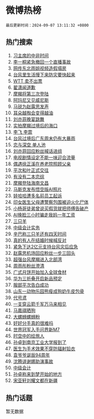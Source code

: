 # 微博热榜

`最后更新时间：2024-09-07 13:11:32 +0800`

## 热门搜索

1. [习主席的中非时间](https://m.weibo.cn/search?containerid=100103type%3D1%26t%3D10%26q%3D%23%E4%B9%A0%E4%B8%BB%E5%B8%AD%E7%9A%84%E4%B8%AD%E9%9D%9E%E6%97%B6%E9%97%B4%23&stream_entry_id=51&isnewpage=1&extparam=seat%3D1%26cate%3D10103%26pos%3D0%26filter_type%3Drealtimehot%26stream_entry_id%3D51%26c_type%3D51%26q%3D%2523%25E4%25B9%25A0%25E4%25B8%25BB%25E5%25B8%25AD%25E7%259A%2584%25E4%25B8%25AD%25E9%259D%259E%25E6%2597%25B6%25E9%2597%25B4%2523%26dgr%3D0%26display_time%3D1725685891%26pre_seqid%3D1725685891599023196226)
1. [李一桐紧急撤回一个直播事故](https://m.weibo.cn/search?containerid=100103type%3D1%26t%3D10%26q%3D%E6%9D%8E%E4%B8%80%E6%A1%90%E7%B4%A7%E6%80%A5%E6%92%A4%E5%9B%9E%E4%B8%80%E4%B8%AA%E7%9B%B4%E6%92%AD%E4%BA%8B%E6%95%85&stream_entry_id=31&isnewpage=1&extparam=seat%3D1%26cate%3D5001%26band_rank%3D1%26flag%3D1%26stream_entry_id%3D31%26pos%3D0%26lcate%3D5001%26filter_type%3Drealtimehot%26realpos%3D1%26c_type%3D31%26q%3D%25E6%259D%258E%25E4%25B8%2580%25E6%25A1%2590%25E7%25B4%25A7%25E6%2580%25A5%25E6%2592%25A4%25E5%259B%259E%25E4%25B8%2580%25E4%25B8%25AA%25E7%259B%25B4%25E6%2592%25AD%25E4%25BA%258B%25E6%2595%2585%26dgr%3D0%26display_time%3D1725685891%26pre_seqid%3D1725685891599023196226)
1. [网传东北雨姐视频造假塌房](https://m.weibo.cn/search?containerid=100103type%3D1%26t%3D10%26q%3D%23%E7%BD%91%E4%BC%A0%E4%B8%9C%E5%8C%97%E9%9B%A8%E5%A7%90%E8%A7%86%E9%A2%91%E9%80%A0%E5%81%87%E5%A1%8C%E6%88%BF%23&stream_entry_id=31&isnewpage=1&extparam=seat%3D1%26cate%3D5001%26band_rank%3D2%26flag%3D2%26stream_entry_id%3D31%26pos%3D1%26lcate%3D5001%26filter_type%3Drealtimehot%26realpos%3D2%26c_type%3D31%26q%3D%2523%25E7%25BD%2591%25E4%25BC%25A0%25E4%25B8%259C%25E5%258C%2597%25E9%259B%25A8%25E5%25A7%2590%25E8%25A7%2586%25E9%25A2%2591%25E9%2580%25A0%25E5%2581%2587%25E5%25A1%258C%25E6%2588%25BF%2523%26dgr%3D0%26display_time%3D1725685891%26pre_seqid%3D1725685891599023196226)
1. [台风里生活慢下来防灾要快起来](https://m.weibo.cn/search?containerid=100103type%3D1%26t%3D10%26q%3D%23%E5%8F%B0%E9%A3%8E%E9%87%8C%E7%94%9F%E6%B4%BB%E6%85%A2%E4%B8%8B%E6%9D%A5%E9%98%B2%E7%81%BE%E8%A6%81%E5%BF%AB%E8%B5%B7%E6%9D%A5%23&stream_entry_id=31&isnewpage=1&extparam=seat%3D1%26cate%3D5001%26band_rank%3D3%26flag%3D1%26stream_entry_id%3D31%26pos%3D2%26lcate%3D5001%26filter_type%3Drealtimehot%26realpos%3D3%26c_type%3D31%26q%3D%2523%25E5%258F%25B0%25E9%25A3%258E%25E9%2587%258C%25E7%2594%259F%25E6%25B4%25BB%25E6%2585%25A2%25E4%25B8%258B%25E6%259D%25A5%25E9%2598%25B2%25E7%2581%25BE%25E8%25A6%2581%25E5%25BF%25AB%25E8%25B5%25B7%25E6%259D%25A5%2523%26dgr%3D0%26display_time%3D1725685891%26pre_seqid%3D1725685891599023196226)
1. [WTT 卖不出票](https://m.weibo.cn/search?containerid=100103type%3D1%26t%3D10%26q%3DWTT+%E5%8D%96%E4%B8%8D%E5%87%BA%E7%A5%A8&stream_entry_id=31&isnewpage=1&extparam=seat%3D1%26cate%3D5001%26band_rank%3D4%26flag%3D2%26stream_entry_id%3D31%26pos%3D3%26lcate%3D5001%26filter_type%3Drealtimehot%26realpos%3D4%26c_type%3D31%26q%3DWTT%2520%25E5%258D%2596%25E4%25B8%258D%25E5%2587%25BA%25E7%25A5%25A8%26dgr%3D0%26display_time%3D1725685891%26pre_seqid%3D1725685891599023196226)
1. [翟潇闻道歉](https://m.weibo.cn/search?containerid=100103type%3D1%26t%3D10%26q%3D%E7%BF%9F%E6%BD%87%E9%97%BB%E9%81%93%E6%AD%89&stream_entry_id=31&isnewpage=1&extparam=seat%3D1%26cate%3D5001%26band_rank%3D5%26flag%3D2%26stream_entry_id%3D31%26pos%3D4%26lcate%3D5001%26filter_type%3Drealtimehot%26realpos%3D5%26c_type%3D31%26q%3D%25E7%25BF%259F%25E6%25BD%2587%25E9%2597%25BB%25E9%2581%2593%25E6%25AD%2589%26dgr%3D0%26display_time%3D1725685891%26pre_seqid%3D1725685891599023196226)
1. [摩羯将第三次登陆](https://m.weibo.cn/search?containerid=100103type%3D1%26t%3D10%26q%3D%23%E6%91%A9%E7%BE%AF%E5%B0%86%E7%AC%AC%E4%B8%89%E6%AC%A1%E7%99%BB%E9%99%86%23&stream_entry_id=31&isnewpage=1&extparam=seat%3D1%26cate%3D5001%26band_rank%3D6%26flag%3D0%26stream_entry_id%3D31%26pos%3D5%26lcate%3D5001%26filter_type%3Drealtimehot%26realpos%3D6%26c_type%3D31%26q%3D%2523%25E6%2591%25A9%25E7%25BE%25AF%25E5%25B0%2586%25E7%25AC%25AC%25E4%25B8%2589%25E6%25AC%25A1%25E7%2599%25BB%25E9%2599%2586%2523%26dgr%3D0%26display_time%3D1725685891%26pre_seqid%3D1725685891599023196226)
1. [阿玛尼又见威尼斯](https://m.weibo.cn/search?containerid=100103type%3D1%26t%3D10%26q%3D%23%E9%98%BF%E7%8E%9B%E5%B0%BC%E5%8F%88%E8%A7%81%E5%A8%81%E5%B0%BC%E6%96%AF%23&stream_entry_id=31&isnewpage=1&extparam=seat%3D1%26cate%3D5001%26adid%3D253537%26topic_ad%3D1%26is_ad_pos%3D1%26pos%3D6%26lcate%3D5001%26stream_entry_id%3D31%26filter_type%3Drealtimehot%26band_rank%3D7%26c_type%3D31%26q%3D%2523%25E9%2598%25BF%25E7%258E%259B%25E5%25B0%25BC%25E5%258F%2588%25E8%25A7%2581%25E5%25A8%2581%25E5%25B0%25BC%25E6%2596%25AF%2523%26dgr%3D0%26display_time%3D1725685891%26pre_seqid%3D1725685891599023196226)
1. [马锐为赵露思发声](https://m.weibo.cn/search?containerid=100103type%3D1%26t%3D10%26q%3D%23%E9%A9%AC%E9%94%90%E4%B8%BA%E8%B5%B5%E9%9C%B2%E6%80%9D%E5%8F%91%E5%A3%B0%23&stream_entry_id=31&isnewpage=1&extparam=seat%3D1%26cate%3D5001%26band_rank%3D7%26flag%3D0%26stream_entry_id%3D31%26pos%3D7%26lcate%3D5001%26filter_type%3Drealtimehot%26realpos%3D7%26c_type%3D31%26q%3D%2523%25E9%25A9%25AC%25E9%2594%2590%25E4%25B8%25BA%25E8%25B5%25B5%25E9%259C%25B2%25E6%2580%259D%25E5%258F%2591%25E5%25A3%25B0%2523%26dgr%3D0%26display_time%3D1725685891%26pre_seqid%3D1725685891599023196226)
1. [耳朵越掏会变得越油](https://m.weibo.cn/search?containerid=100103type%3D1%26t%3D10%26q%3D%23%E8%80%B3%E6%9C%B5%E8%B6%8A%E6%8E%8F%E4%BC%9A%E5%8F%98%E5%BE%97%E8%B6%8A%E6%B2%B9%23&stream_entry_id=31&isnewpage=1&extparam=seat%3D1%26cate%3D5001%26band_rank%3D8%26flag%3D0%26stream_entry_id%3D31%26pos%3D8%26lcate%3D5001%26filter_type%3Drealtimehot%26realpos%3D8%26c_type%3D31%26q%3D%2523%25E8%2580%25B3%25E6%259C%25B5%25E8%25B6%258A%25E6%258E%258F%25E4%25BC%259A%25E5%258F%2598%25E5%25BE%2597%25E8%25B6%258A%25E6%25B2%25B9%2523%26dgr%3D0%26display_time%3D1725685891%26pre_seqid%3D1725685891599023196226)
1. [刘亦菲晚宴跳舞](https://m.weibo.cn/search?containerid=100103type%3D1%26t%3D10%26q%3D%23%E5%88%98%E4%BA%A6%E8%8F%B2%E6%99%9A%E5%AE%B4%E8%B7%B3%E8%88%9E%23&stream_entry_id=31&isnewpage=1&extparam=seat%3D1%26cate%3D5001%26band_rank%3D9%26flag%3D0%26stream_entry_id%3D31%26pos%3D9%26lcate%3D5001%26filter_type%3Drealtimehot%26realpos%3D9%26c_type%3D31%26q%3D%2523%25E5%2588%2598%25E4%25BA%25A6%25E8%258F%25B2%25E6%2599%259A%25E5%25AE%25B4%25E8%25B7%25B3%25E8%2588%259E%2523%26dgr%3D0%26display_time%3D1725685891%26pre_seqid%3D1725685891599023196226)
1. [实拍摩羯过境后的海口](https://m.weibo.cn/search?containerid=100103type%3D1%26t%3D10%26q%3D%23%E5%AE%9E%E6%8B%8D%E6%91%A9%E7%BE%AF%E8%BF%87%E5%A2%83%E5%90%8E%E7%9A%84%E6%B5%B7%E5%8F%A3%23&stream_entry_id=31&isnewpage=1&extparam=seat%3D1%26cate%3D5001%26band_rank%3D10%26flag%3D1%26stream_entry_id%3D31%26pos%3D10%26lcate%3D5001%26filter_type%3Drealtimehot%26realpos%3D10%26c_type%3D31%26q%3D%2523%25E5%25AE%259E%25E6%258B%258D%25E6%2591%25A9%25E7%25BE%25AF%25E8%25BF%2587%25E5%25A2%2583%25E5%2590%258E%25E7%259A%2584%25E6%25B5%25B7%25E5%258F%25A3%2523%26dgr%3D0%26display_time%3D1725685891%26pre_seqid%3D1725685891599023196226)
1. [李飞 李霏](https://m.weibo.cn/search?containerid=100103type%3D1%26t%3D10%26q%3D%E6%9D%8E%E9%A3%9E+%E6%9D%8E%E9%9C%8F&stream_entry_id=31&isnewpage=1&extparam=seat%3D1%26cate%3D5001%26band_rank%3D11%26flag%3D1%26stream_entry_id%3D31%26pos%3D11%26lcate%3D5001%26filter_type%3Drealtimehot%26realpos%3D11%26c_type%3D31%26q%3D%25E6%259D%258E%25E9%25A3%259E%2520%25E6%259D%258E%25E9%259C%258F%26dgr%3D0%26display_time%3D1725685891%26pre_seqid%3D1725685891599023196226)
1. [台风过境后广东周末仍有大暴雨](https://m.weibo.cn/search?containerid=100103type%3D1%26t%3D10%26q%3D%23%E5%8F%B0%E9%A3%8E%E8%BF%87%E5%A2%83%E5%90%8E%E5%B9%BF%E4%B8%9C%E5%91%A8%E6%9C%AB%E4%BB%8D%E6%9C%89%E5%A4%A7%E6%9A%B4%E9%9B%A8%23&stream_entry_id=31&isnewpage=1&extparam=seat%3D1%26cate%3D5001%26band_rank%3D12%26flag%3D1%26stream_entry_id%3D31%26pos%3D12%26lcate%3D5001%26filter_type%3Drealtimehot%26realpos%3D12%26c_type%3D31%26q%3D%2523%25E5%258F%25B0%25E9%25A3%258E%25E8%25BF%2587%25E5%25A2%2583%25E5%2590%258E%25E5%25B9%25BF%25E4%25B8%259C%25E5%2591%25A8%25E6%259C%25AB%25E4%25BB%258D%25E6%259C%2589%25E5%25A4%25A7%25E6%259A%25B4%25E9%259B%25A8%2523%26dgr%3D0%26display_time%3D1725685891%26pre_seqid%3D1725685891599023196226)
1. [恋与深空 单人池](https://m.weibo.cn/search?containerid=100103type%3D1%26t%3D10%26q%3D%E6%81%8B%E4%B8%8E%E6%B7%B1%E7%A9%BA+%E5%8D%95%E4%BA%BA%E6%B1%A0&stream_entry_id=31&isnewpage=1&extparam=seat%3D1%26cate%3D5001%26band_rank%3D13%26flag%3D0%26stream_entry_id%3D31%26pos%3D13%26lcate%3D5001%26filter_type%3Drealtimehot%26realpos%3D13%26c_type%3D31%26q%3D%25E6%2581%258B%25E4%25B8%258E%25E6%25B7%25B1%25E7%25A9%25BA%2520%25E5%258D%2595%25E4%25BA%25BA%25E6%25B1%25A0%26dgr%3D0%26display_time%3D1725685891%26pre_seqid%3D1725685891599023196226)
1. [刘亦菲回应粉丝喊话进组](https://m.weibo.cn/search?containerid=100103type%3D1%26t%3D10%26q%3D%E5%88%98%E4%BA%A6%E8%8F%B2%E5%9B%9E%E5%BA%94%E7%B2%89%E4%B8%9D%E5%96%8A%E8%AF%9D%E8%BF%9B%E7%BB%84&stream_entry_id=31&isnewpage=1&extparam=seat%3D1%26cate%3D5001%26band_rank%3D14%26flag%3D0%26stream_entry_id%3D31%26pos%3D14%26lcate%3D5001%26filter_type%3Drealtimehot%26realpos%3D14%26c_type%3D31%26q%3D%25E5%2588%2598%25E4%25BA%25A6%25E8%258F%25B2%25E5%259B%259E%25E5%25BA%2594%25E7%25B2%2589%25E4%25B8%259D%25E5%2596%258A%25E8%25AF%259D%25E8%25BF%259B%25E7%25BB%2584%26dgr%3D0%26display_time%3D1725685891%26pre_seqid%3D1725685891599023196226)
1. [电视剧情设定不能一味迎合流量](https://m.weibo.cn/search?containerid=100103type%3D1%26t%3D10%26q%3D%23%E7%94%B5%E8%A7%86%E5%89%A7%E6%83%85%E8%AE%BE%E5%AE%9A%E4%B8%8D%E8%83%BD%E4%B8%80%E5%91%B3%E8%BF%8E%E5%90%88%E6%B5%81%E9%87%8F%23&stream_entry_id=31&isnewpage=1&extparam=seat%3D1%26cate%3D5001%26band_rank%3D15%26flag%3D1%26stream_entry_id%3D31%26pos%3D15%26lcate%3D5001%26filter_type%3Drealtimehot%26realpos%3D15%26c_type%3D31%26q%3D%2523%25E7%2594%25B5%25E8%25A7%2586%25E5%2589%25A7%25E6%2583%2585%25E8%25AE%25BE%25E5%25AE%259A%25E4%25B8%258D%25E8%2583%25BD%25E4%25B8%2580%25E5%2591%25B3%25E8%25BF%258E%25E5%2590%2588%25E6%25B5%2581%25E9%2587%258F%2523%26dgr%3D0%26display_time%3D1725685891%26pre_seqid%3D1725685891599023196226)
1. [偶遇徐正溪在养老院照顾父亲](https://m.weibo.cn/search?containerid=100103type%3D1%26t%3D10%26q%3D%23%E5%81%B6%E9%81%87%E5%BE%90%E6%AD%A3%E6%BA%AA%E5%9C%A8%E5%85%BB%E8%80%81%E9%99%A2%E7%85%A7%E9%A1%BE%E7%88%B6%E4%BA%B2%23&stream_entry_id=31&isnewpage=1&extparam=seat%3D1%26cate%3D5001%26band_rank%3D16%26flag%3D0%26stream_entry_id%3D31%26pos%3D16%26lcate%3D5001%26filter_type%3Drealtimehot%26realpos%3D16%26c_type%3D31%26q%3D%2523%25E5%2581%25B6%25E9%2581%2587%25E5%25BE%2590%25E6%25AD%25A3%25E6%25BA%25AA%25E5%259C%25A8%25E5%2585%25BB%25E8%2580%2581%25E9%2599%25A2%25E7%2585%25A7%25E9%25A1%25BE%25E7%2588%25B6%25E4%25BA%25B2%2523%26dgr%3D0%26display_time%3D1725685891%26pre_seqid%3D1725685891599023196226)
1. [平次和叶正式交往](https://m.weibo.cn/search?containerid=100103type%3D1%26t%3D10%26q%3D%E5%B9%B3%E6%AC%A1%E5%92%8C%E5%8F%B6%E6%AD%A3%E5%BC%8F%E4%BA%A4%E5%BE%80&stream_entry_id=31&isnewpage=1&extparam=seat%3D1%26cate%3D5001%26band_rank%3D17%26flag%3D1%26stream_entry_id%3D31%26pos%3D17%26lcate%3D5001%26filter_type%3Drealtimehot%26realpos%3D17%26c_type%3D31%26q%3D%25E5%25B9%25B3%25E6%25AC%25A1%25E5%2592%258C%25E5%258F%25B6%25E6%25AD%25A3%25E5%25BC%258F%25E4%25BA%25A4%25E5%25BE%2580%26dgr%3D0%26display_time%3D1725685891%26pre_seqid%3D1725685891599023196226)
1. [有没有二本恋综](https://m.weibo.cn/search?containerid=100103type%3D1%26t%3D10%26q%3D%E6%9C%89%E6%B2%A1%E6%9C%89%E4%BA%8C%E6%9C%AC%E6%81%8B%E7%BB%BC&stream_entry_id=31&isnewpage=1&extparam=seat%3D1%26cate%3D5001%26band_rank%3D18%26flag%3D1%26stream_entry_id%3D31%26pos%3D18%26lcate%3D5001%26filter_type%3Drealtimehot%26realpos%3D18%26c_type%3D31%26q%3D%25E6%259C%2589%25E6%25B2%25A1%25E6%259C%2589%25E4%25BA%258C%25E6%259C%25AC%25E6%2581%258B%25E7%25BB%25BC%26dgr%3D0%26display_time%3D1725685891%26pre_seqid%3D1725685891599023196226)
1. [摩羯登陆海南文昌](https://m.weibo.cn/search?containerid=100103type%3D1%26t%3D10%26q%3D%23%E6%91%A9%E7%BE%AF%E7%99%BB%E9%99%86%E6%B5%B7%E5%8D%97%E6%96%87%E6%98%8C%23&stream_entry_id=31&isnewpage=1&extparam=seat%3D1%26cate%3D5001%26band_rank%3D19%26flag%3D0%26stream_entry_id%3D31%26pos%3D19%26lcate%3D5001%26filter_type%3Drealtimehot%26realpos%3D19%26c_type%3D31%26q%3D%2523%25E6%2591%25A9%25E7%25BE%25AF%25E7%2599%25BB%25E9%2599%2586%25E6%25B5%25B7%25E5%258D%2597%25E6%2596%2587%25E6%2598%258C%2523%26dgr%3D0%26display_time%3D1725685891%26pre_seqid%3D1725685891599023196226)
1. [马斯克发布悟空版AI照片](https://m.weibo.cn/search?containerid=100103type%3D1%26t%3D10%26q%3D%23%E9%A9%AC%E6%96%AF%E5%85%8B%E5%8F%91%E5%B8%83%E6%82%9F%E7%A9%BA%E7%89%88AI%E7%85%A7%E7%89%87%23&stream_entry_id=31&isnewpage=1&extparam=seat%3D1%26cate%3D5001%26band_rank%3D20%26flag%3D0%26stream_entry_id%3D31%26pos%3D20%26lcate%3D5001%26filter_type%3Drealtimehot%26realpos%3D20%26c_type%3D31%26q%3D%2523%25E9%25A9%25AC%25E6%2596%25AF%25E5%2585%258B%25E5%258F%2591%25E5%25B8%2583%25E6%2582%259F%25E7%25A9%25BA%25E7%2589%2588AI%25E7%2585%25A7%25E7%2589%2587%2523%26dgr%3D0%26display_time%3D1725685891%26pre_seqid%3D1725685891599023196226)
1. [娃哈哈遭多名前员工起诉](https://m.weibo.cn/search?containerid=100103type%3D1%26t%3D10%26q%3D%23%E5%A8%83%E5%93%88%E5%93%88%E9%81%AD%E5%A4%9A%E5%90%8D%E5%89%8D%E5%91%98%E5%B7%A5%E8%B5%B7%E8%AF%89%23&stream_entry_id=31&isnewpage=1&extparam=seat%3D1%26cate%3D5001%26band_rank%3D21%26flag%3D2%26stream_entry_id%3D31%26pos%3D21%26lcate%3D5001%26filter_type%3Drealtimehot%26realpos%3D21%26c_type%3D31%26q%3D%2523%25E5%25A8%2583%25E5%2593%2588%25E5%2593%2588%25E9%2581%25AD%25E5%25A4%259A%25E5%2590%258D%25E5%2589%258D%25E5%2591%2598%25E5%25B7%25A5%25E8%25B5%25B7%25E8%25AF%2589%2523%26dgr%3D0%26display_time%3D1725685891%26pre_seqid%3D1725685891599023196226)
1. [印女医生父母遭警察包围被迫火化尸体](https://m.weibo.cn/search?containerid=100103type%3D1%26t%3D10%26q%3D%23%E5%8D%B0%E5%A5%B3%E5%8C%BB%E7%94%9F%E7%88%B6%E6%AF%8D%E9%81%AD%E8%AD%A6%E5%AF%9F%E5%8C%85%E5%9B%B4%E8%A2%AB%E8%BF%AB%E7%81%AB%E5%8C%96%E5%B0%B8%E4%BD%93%23&stream_entry_id=31&isnewpage=1&extparam=seat%3D1%26cate%3D5001%26band_rank%3D22%26flag%3D0%26stream_entry_id%3D31%26pos%3D22%26lcate%3D5001%26filter_type%3Drealtimehot%26realpos%3D22%26c_type%3D31%26q%3D%2523%25E5%258D%25B0%25E5%25A5%25B3%25E5%258C%25BB%25E7%2594%259F%25E7%2588%25B6%25E6%25AF%258D%25E9%2581%25AD%25E8%25AD%25A6%25E5%25AF%259F%25E5%258C%2585%25E5%259B%25B4%25E8%25A2%25AB%25E8%25BF%25AB%25E7%2581%25AB%25E5%258C%2596%25E5%25B0%25B8%25E4%25BD%2593%2523%26dgr%3D0%26display_time%3D1725685891%26pre_seqid%3D1725685891599023196226)
1. [小杨哥徒弟曾说买假货就把师傅告破产](https://m.weibo.cn/search?containerid=100103type%3D1%26t%3D10%26q%3D%23%E5%B0%8F%E6%9D%A8%E5%93%A5%E5%BE%92%E5%BC%9F%E6%9B%BE%E8%AF%B4%E4%B9%B0%E5%81%87%E8%B4%A7%E5%B0%B1%E6%8A%8A%E5%B8%88%E5%82%85%E5%91%8A%E7%A0%B4%E4%BA%A7%23&stream_entry_id=31&isnewpage=1&extparam=seat%3D1%26cate%3D5001%26band_rank%3D23%26flag%3D1%26stream_entry_id%3D31%26pos%3D23%26lcate%3D5001%26filter_type%3Drealtimehot%26realpos%3D23%26c_type%3D31%26q%3D%2523%25E5%25B0%258F%25E6%259D%25A8%25E5%2593%25A5%25E5%25BE%2592%25E5%25BC%259F%25E6%259B%25BE%25E8%25AF%25B4%25E4%25B9%25B0%25E5%2581%2587%25E8%25B4%25A7%25E5%25B0%25B1%25E6%258A%258A%25E5%25B8%2588%25E5%2582%2585%25E5%2591%258A%25E7%25A0%25B4%25E4%25BA%25A7%2523%26dgr%3D0%26display_time%3D1725685891%26pre_seqid%3D1725685891599023196226)
1. [AI换脸三小时骗走我妈一年工资](https://m.weibo.cn/search?containerid=100103type%3D1%26t%3D10%26q%3D%23AI%E6%8D%A2%E8%84%B8%E4%B8%89%E5%B0%8F%E6%97%B6%E9%AA%97%E8%B5%B0%E6%88%91%E5%A6%88%E4%B8%80%E5%B9%B4%E5%B7%A5%E8%B5%84%23&stream_entry_id=31&isnewpage=1&extparam=seat%3D1%26cate%3D5001%26band_rank%3D24%26flag%3D0%26stream_entry_id%3D31%26pos%3D24%26lcate%3D5001%26filter_type%3Drealtimehot%26realpos%3D24%26c_type%3D31%26q%3D%2523AI%25E6%258D%25A2%25E8%2584%25B8%25E4%25B8%2589%25E5%25B0%258F%25E6%2597%25B6%25E9%25AA%2597%25E8%25B5%25B0%25E6%2588%2591%25E5%25A6%2588%25E4%25B8%2580%25E5%25B9%25B4%25E5%25B7%25A5%25E8%25B5%2584%2523%26dgr%3D0%26display_time%3D1725685891%26pre_seqid%3D1725685891599023196226)
1. [三只羊](https://m.weibo.cn/search?containerid=100103type%3D1%26t%3D10%26q%3D%E4%B8%89%E5%8F%AA%E7%BE%8A&stream_entry_id=31&isnewpage=1&extparam=seat%3D1%26cate%3D5001%26band_rank%3D25%26flag%3D0%26stream_entry_id%3D31%26pos%3D25%26lcate%3D5001%26filter_type%3Drealtimehot%26realpos%3D25%26c_type%3D31%26q%3D%25E4%25B8%2589%25E5%258F%25AA%25E7%25BE%258A%26dgr%3D0%26display_time%3D1725685891%26pre_seqid%3D1725685891599023196226)
1. [中级会计实务](https://m.weibo.cn/search?containerid=100103type%3D1%26t%3D10%26q%3D%E4%B8%AD%E7%BA%A7%E4%BC%9A%E8%AE%A1%E5%AE%9E%E5%8A%A1&stream_entry_id=31&isnewpage=1&extparam=seat%3D1%26cate%3D5001%26band_rank%3D26%26flag%3D0%26stream_entry_id%3D31%26pos%3D26%26lcate%3D5001%26filter_type%3Drealtimehot%26realpos%3D26%26c_type%3D31%26q%3D%25E4%25B8%25AD%25E7%25BA%25A7%25E4%25BC%259A%25E8%25AE%25A1%25E5%25AE%259E%25E5%258A%25A1%26dgr%3D0%26display_time%3D1725685891%26pre_seqid%3D1725685891599023196226)
1. [辛巴称三只羊还有四天时间](https://m.weibo.cn/search?containerid=100103type%3D1%26t%3D10%26q%3D%23%E8%BE%9B%E5%B7%B4%E7%A7%B0%E4%B8%89%E5%8F%AA%E7%BE%8A%E8%BF%98%E6%9C%89%E5%9B%9B%E5%A4%A9%E6%97%B6%E9%97%B4%23&stream_entry_id=31&isnewpage=1&extparam=seat%3D1%26cate%3D5001%26band_rank%3D27%26flag%3D0%26stream_entry_id%3D31%26pos%3D27%26lcate%3D5001%26filter_type%3Drealtimehot%26realpos%3D27%26c_type%3D31%26q%3D%2523%25E8%25BE%259B%25E5%25B7%25B4%25E7%25A7%25B0%25E4%25B8%2589%25E5%258F%25AA%25E7%25BE%258A%25E8%25BF%2598%25E6%259C%2589%25E5%259B%259B%25E5%25A4%25A9%25E6%2597%25B6%25E9%2597%25B4%2523%26dgr%3D0%26display_time%3D1725685891%26pre_seqid%3D1725685891599023196226)
1. [真的有人在结婚时候喊反对](https://m.weibo.cn/search?containerid=100103type%3D1%26t%3D10%26q%3D%E7%9C%9F%E7%9A%84%E6%9C%89%E4%BA%BA%E5%9C%A8%E7%BB%93%E5%A9%9A%E6%97%B6%E5%80%99%E5%96%8A%E5%8F%8D%E5%AF%B9&stream_entry_id=31&isnewpage=1&extparam=seat%3D1%26cate%3D5001%26band_rank%3D28%26flag%3D0%26stream_entry_id%3D31%26pos%3D28%26lcate%3D5001%26filter_type%3Drealtimehot%26realpos%3D28%26c_type%3D31%26q%3D%25E7%259C%259F%25E7%259A%2584%25E6%259C%2589%25E4%25BA%25BA%25E5%259C%25A8%25E7%25BB%2593%25E5%25A9%259A%25E6%2597%25B6%25E5%2580%2599%25E5%2596%258A%25E5%258F%258D%25E5%25AF%25B9%26dgr%3D0%26display_time%3D1725685891%26pre_seqid%3D1725685891599023196226)
1. [紧急下达2亿元支持台风灾后应急](https://m.weibo.cn/search?containerid=100103type%3D1%26t%3D10%26q%3D%23%E7%B4%A7%E6%80%A5%E4%B8%8B%E8%BE%BE2%E4%BA%BF%E5%85%83%E6%94%AF%E6%8C%81%E5%8F%B0%E9%A3%8E%E7%81%BE%E5%90%8E%E5%BA%94%E6%80%A5%23&stream_entry_id=31&isnewpage=1&extparam=seat%3D1%26cate%3D5001%26band_rank%3D29%26flag%3D1%26stream_entry_id%3D31%26pos%3D29%26lcate%3D5001%26filter_type%3Drealtimehot%26realpos%3D29%26c_type%3D31%26q%3D%2523%25E7%25B4%25A7%25E6%2580%25A5%25E4%25B8%258B%25E8%25BE%25BE2%25E4%25BA%25BF%25E5%2585%2583%25E6%2594%25AF%25E6%258C%2581%25E5%258F%25B0%25E9%25A3%258E%25E7%2581%25BE%25E5%2590%258E%25E5%25BA%2594%25E6%2580%25A5%2523%26dgr%3D0%26display_time%3D1725685891%26pre_seqid%3D1725685891599023196226)
1. [赵露思机场回应粉丝一步三回头](https://m.weibo.cn/search?containerid=100103type%3D1%26t%3D10%26q%3D%23%E8%B5%B5%E9%9C%B2%E6%80%9D%E6%9C%BA%E5%9C%BA%E5%9B%9E%E5%BA%94%E7%B2%89%E4%B8%9D%E4%B8%80%E6%AD%A5%E4%B8%89%E5%9B%9E%E5%A4%B4%23&stream_entry_id=31&isnewpage=1&extparam=seat%3D1%26cate%3D5001%26band_rank%3D30%26flag%3D1%26stream_entry_id%3D31%26pos%3D30%26lcate%3D5001%26filter_type%3Drealtimehot%26realpos%3D30%26c_type%3D31%26q%3D%2523%25E8%25B5%25B5%25E9%259C%25B2%25E6%2580%259D%25E6%259C%25BA%25E5%259C%25BA%25E5%259B%259E%25E5%25BA%2594%25E7%25B2%2589%25E4%25B8%259D%25E4%25B8%2580%25E6%25AD%25A5%25E4%25B8%2589%25E5%259B%259E%25E5%25A4%25B4%2523%26dgr%3D0%26display_time%3D1725685891%26pre_seqid%3D1725685891599023196226)
1. [超强台风摩羯进入北部湾](https://m.weibo.cn/search?containerid=100103type%3D1%26t%3D10%26q%3D%23%E8%B6%85%E5%BC%BA%E5%8F%B0%E9%A3%8E%E6%91%A9%E7%BE%AF%E8%BF%9B%E5%85%A5%E5%8C%97%E9%83%A8%E6%B9%BE%23&stream_entry_id=31&isnewpage=1&extparam=seat%3D1%26cate%3D5001%26band_rank%3D31%26flag%3D1%26stream_entry_id%3D31%26pos%3D31%26lcate%3D5001%26filter_type%3Drealtimehot%26realpos%3D31%26c_type%3D31%26q%3D%2523%25E8%25B6%2585%25E5%25BC%25BA%25E5%258F%25B0%25E9%25A3%258E%25E6%2591%25A9%25E7%25BE%25AF%25E8%25BF%259B%25E5%2585%25A5%25E5%258C%2597%25E9%2583%25A8%25E6%25B9%25BE%2523%26dgr%3D0%26display_time%3D1725685891%26pre_seqid%3D1725685891599023196226)
1. [周雨彤粉丝澄清](https://m.weibo.cn/search?containerid=100103type%3D1%26t%3D10%26q%3D%23%E5%91%A8%E9%9B%A8%E5%BD%A4%E7%B2%89%E4%B8%9D%E6%BE%84%E6%B8%85%23&stream_entry_id=31&isnewpage=1&extparam=seat%3D1%26cate%3D5001%26band_rank%3D32%26flag%3D1%26stream_entry_id%3D31%26pos%3D32%26lcate%3D5001%26filter_type%3Drealtimehot%26realpos%3D32%26c_type%3D31%26q%3D%2523%25E5%2591%25A8%25E9%259B%25A8%25E5%25BD%25A4%25E7%25B2%2589%25E4%25B8%259D%25E6%25BE%2584%25E6%25B8%2585%2523%26dgr%3D0%26display_time%3D1725685891%26pre_seqid%3D1725685891599023196226)
1. [广式月饼开始加入全球食材](https://m.weibo.cn/search?containerid=100103type%3D1%26t%3D10%26q%3D%23%E5%B9%BF%E5%BC%8F%E6%9C%88%E9%A5%BC%E5%BC%80%E5%A7%8B%E5%8A%A0%E5%85%A5%E5%85%A8%E7%90%83%E9%A3%9F%E6%9D%90%23&stream_entry_id=31&isnewpage=1&extparam=seat%3D1%26cate%3D5001%26band_rank%3D33%26flag%3D1%26stream_entry_id%3D31%26pos%3D33%26lcate%3D5001%26filter_type%3Drealtimehot%26realpos%3D33%26c_type%3D31%26q%3D%2523%25E5%25B9%25BF%25E5%25BC%258F%25E6%259C%2588%25E9%25A5%25BC%25E5%25BC%2580%25E5%25A7%258B%25E5%258A%25A0%25E5%2585%25A5%25E5%2585%25A8%25E7%2590%2583%25E9%25A3%259F%25E6%259D%2590%2523%26dgr%3D0%26display_time%3D1725685891%26pre_seqid%3D1725685891599023196226)
1. [华为三折叠开启新品预定](https://m.weibo.cn/search?containerid=100103type%3D1%26t%3D10%26q%3D%23%E5%8D%8E%E4%B8%BA%E4%B8%89%E6%8A%98%E5%8F%A0%E5%BC%80%E5%90%AF%E6%96%B0%E5%93%81%E9%A2%84%E5%AE%9A%23&stream_entry_id=31&isnewpage=1&extparam=seat%3D1%26cate%3D5001%26band_rank%3D34%26flag%3D1%26stream_entry_id%3D31%26pos%3D34%26lcate%3D5001%26filter_type%3Drealtimehot%26realpos%3D34%26c_type%3D31%26q%3D%2523%25E5%258D%258E%25E4%25B8%25BA%25E4%25B8%2589%25E6%258A%2598%25E5%258F%25A0%25E5%25BC%2580%25E5%2590%25AF%25E6%2596%25B0%25E5%2593%2581%25E9%25A2%2584%25E5%25AE%259A%2523%26dgr%3D0%26display_time%3D1725685891%26pre_seqid%3D1725685891599023196226)
1. [服部平次告白成功](https://m.weibo.cn/search?containerid=100103type%3D1%26t%3D10%26q%3D%23%E6%9C%8D%E9%83%A8%E5%B9%B3%E6%AC%A1%E5%91%8A%E7%99%BD%E6%88%90%E5%8A%9F%23&stream_entry_id=31&isnewpage=1&extparam=seat%3D1%26cate%3D5001%26band_rank%3D35%26flag%3D0%26stream_entry_id%3D31%26pos%3D35%26lcate%3D5001%26filter_type%3Drealtimehot%26realpos%3D35%26c_type%3D31%26q%3D%2523%25E6%259C%258D%25E9%2583%25A8%25E5%25B9%25B3%25E6%25AC%25A1%25E5%2591%258A%25E7%2599%25BD%25E6%2588%2590%25E5%258A%259F%2523%26dgr%3D0%26display_time%3D1725685891%26pre_seqid%3D1725685891599023196226)
1. [山东一动物乐园熊瘦成狗奶牛皮包骨](https://m.weibo.cn/search?containerid=100103type%3D1%26t%3D10%26q%3D%23%E5%B1%B1%E4%B8%9C%E4%B8%80%E5%8A%A8%E7%89%A9%E4%B9%90%E5%9B%AD%E7%86%8A%E7%98%A6%E6%88%90%E7%8B%97%E5%A5%B6%E7%89%9B%E7%9A%AE%E5%8C%85%E9%AA%A8%23&stream_entry_id=31&isnewpage=1&extparam=seat%3D1%26cate%3D5001%26band_rank%3D36%26flag%3D0%26stream_entry_id%3D31%26pos%3D36%26lcate%3D5001%26filter_type%3Drealtimehot%26realpos%3D36%26c_type%3D31%26q%3D%2523%25E5%25B1%25B1%25E4%25B8%259C%25E4%25B8%2580%25E5%258A%25A8%25E7%2589%25A9%25E4%25B9%2590%25E5%259B%25AD%25E7%2586%258A%25E7%2598%25A6%25E6%2588%2590%25E7%258B%2597%25E5%25A5%25B6%25E7%2589%259B%25E7%259A%25AE%25E5%258C%2585%25E9%25AA%25A8%2523%26dgr%3D0%26display_time%3D1725685891%26pre_seqid%3D1725685891599023196226)
1. [代号鸢](https://m.weibo.cn/search?containerid=100103type%3D1%26t%3D10%26q%3D%E4%BB%A3%E5%8F%B7%E9%B8%A2&stream_entry_id=31&isnewpage=1&extparam=seat%3D1%26cate%3D5001%26band_rank%3D37%26flag%3D1%26stream_entry_id%3D31%26pos%3D37%26lcate%3D5001%26filter_type%3Drealtimehot%26realpos%3D37%26c_type%3D31%26q%3D%25E4%25BB%25A3%25E5%258F%25B7%25E9%25B8%25A2%26dgr%3D0%26display_time%3D1725685891%26pre_seqid%3D1725685891599023196226)
1. [一支穿云箭千军万马来相见](https://m.weibo.cn/search?containerid=100103type%3D1%26t%3D10%26q%3D%E4%B8%80%E6%94%AF%E7%A9%BF%E4%BA%91%E7%AE%AD%E5%8D%83%E5%86%9B%E4%B8%87%E9%A9%AC%E6%9D%A5%E7%9B%B8%E8%A7%81&stream_entry_id=31&isnewpage=1&extparam=seat%3D1%26cate%3D5001%26band_rank%3D38%26flag%3D1%26stream_entry_id%3D31%26pos%3D38%26lcate%3D5001%26filter_type%3Drealtimehot%26realpos%3D38%26c_type%3D31%26q%3D%25E4%25B8%2580%25E6%2594%25AF%25E7%25A9%25BF%25E4%25BA%2591%25E7%25AE%25AD%25E5%258D%2583%25E5%2586%259B%25E4%25B8%2587%25E9%25A9%25AC%25E6%259D%25A5%25E7%259B%25B8%25E8%25A7%2581%26dgr%3D0%26display_time%3D1725685891%26pre_seqid%3D1725685891599023196226)
1. [马嘉祺晒狗](https://m.weibo.cn/search?containerid=100103type%3D1%26t%3D10%26q%3D%23%E9%A9%AC%E5%98%89%E7%A5%BA%E6%99%92%E7%8B%97%23&stream_entry_id=31&isnewpage=1&extparam=seat%3D1%26cate%3D5001%26band_rank%3D39%26flag%3D1%26stream_entry_id%3D31%26pos%3D39%26lcate%3D5001%26filter_type%3Drealtimehot%26realpos%3D39%26c_type%3D31%26q%3D%2523%25E9%25A9%25AC%25E5%2598%2589%25E7%25A5%25BA%25E6%2599%2592%25E7%258B%2597%2523%26dgr%3D0%26display_time%3D1725685891%26pre_seqid%3D1725685891599023196226)
1. [大螺蛳螺蛳粉](https://m.weibo.cn/search?containerid=100103type%3D1%26t%3D10%26q%3D%E5%A4%A7%E8%9E%BA%E8%9B%B3%E8%9E%BA%E8%9B%B3%E7%B2%89&stream_entry_id=31&isnewpage=1&extparam=seat%3D1%26cate%3D5001%26band_rank%3D40%26flag%3D1%26stream_entry_id%3D31%26pos%3D40%26lcate%3D5001%26filter_type%3Drealtimehot%26realpos%3D40%26c_type%3D31%26q%3D%25E5%25A4%25A7%25E8%259E%25BA%25E8%259B%25B3%25E8%259E%25BA%25E8%259B%25B3%25E7%25B2%2589%26dgr%3D0%26display_time%3D1725685891%26pre_seqid%3D1725685891599023196226)
1. [好好分手真的很难吗](https://m.weibo.cn/search?containerid=100103type%3D1%26t%3D10%26q%3D%23%E5%A5%BD%E5%A5%BD%E5%88%86%E6%89%8B%E7%9C%9F%E7%9A%84%E5%BE%88%E9%9A%BE%E5%90%97%23&stream_entry_id=31&isnewpage=1&extparam=seat%3D1%26cate%3D5001%26band_rank%3D41%26flag%3D1%26stream_entry_id%3D31%26pos%3D41%26lcate%3D5001%26filter_type%3Drealtimehot%26realpos%3D41%26c_type%3D31%26q%3D%2523%25E5%25A5%25BD%25E5%25A5%25BD%25E5%2588%2586%25E6%2589%258B%25E7%259C%259F%25E7%259A%2584%25E5%25BE%2588%25E9%259A%25BE%25E5%2590%2597%2523%26dgr%3D0%26display_time%3D1725685891%26pre_seqid%3D1725685891599023196226)
1. [世界冠军入手问界新M7](https://m.weibo.cn/search?containerid=100103type%3D1%26t%3D10%26q%3D%23%E4%B8%96%E7%95%8C%E5%86%A0%E5%86%9B%E5%85%A5%E6%89%8B%E9%97%AE%E7%95%8C%E6%96%B0M7%23&stream_entry_id=31&isnewpage=1&extparam=seat%3D1%26cate%3D5001%26adid%3D253566%26flag%3D0%26stream_entry_id%3D31%26pos%3D42%26lcate%3D5001%26band_rank%3D42%26filter_type%3Drealtimehot%26realpos%3D42%26c_type%3D31%26q%3D%2523%25E4%25B8%2596%25E7%2595%258C%25E5%2586%25A0%25E5%2586%259B%25E5%2585%25A5%25E6%2589%258B%25E9%2597%25AE%25E7%2595%258C%25E6%2596%25B0M7%2523%26dgr%3D0%26display_time%3D1725685891%26pre_seqid%3D1725685891599023196226)
1. [时空中的绘旅人](https://m.weibo.cn/search?containerid=100103type%3D1%26t%3D10%26q%3D%E6%97%B6%E7%A9%BA%E4%B8%AD%E7%9A%84%E7%BB%98%E6%97%85%E4%BA%BA&stream_entry_id=31&isnewpage=1&extparam=seat%3D1%26cate%3D5001%26band_rank%3D43%26flag%3D1%26stream_entry_id%3D31%26pos%3D43%26lcate%3D5001%26filter_type%3Drealtimehot%26realpos%3D43%26c_type%3D31%26q%3D%25E6%2597%25B6%25E7%25A9%25BA%25E4%25B8%25AD%25E7%259A%2584%25E7%25BB%2598%25E6%2597%2585%25E4%25BA%25BA%26dgr%3D0%26display_time%3D1725685891%26pre_seqid%3D1725685891599023196226)
1. [孙卓到南京工业大学报到了](https://m.weibo.cn/search?containerid=100103type%3D1%26t%3D10%26q%3D%23%E5%AD%99%E5%8D%93%E5%88%B0%E5%8D%97%E4%BA%AC%E5%B7%A5%E4%B8%9A%E5%A4%A7%E5%AD%A6%E6%8A%A5%E5%88%B0%E4%BA%86%23&stream_entry_id=31&isnewpage=1&extparam=seat%3D1%26cate%3D5001%26band_rank%3D44%26flag%3D0%26stream_entry_id%3D31%26pos%3D44%26lcate%3D5001%26filter_type%3Drealtimehot%26realpos%3D44%26c_type%3D31%26q%3D%2523%25E5%25AD%2599%25E5%258D%2593%25E5%2588%25B0%25E5%258D%2597%25E4%25BA%25AC%25E5%25B7%25A5%25E4%25B8%259A%25E5%25A4%25A7%25E5%25AD%25A6%25E6%258A%25A5%25E5%2588%25B0%25E4%25BA%2586%2523%26dgr%3D0%26display_time%3D1725685891%26pre_seqid%3D1725685891599023196226)
1. [医生为手术效果不穿防辐射铅衣](https://m.weibo.cn/search?containerid=100103type%3D1%26t%3D10%26q%3D%23%E5%8C%BB%E7%94%9F%E4%B8%BA%E6%89%8B%E6%9C%AF%E6%95%88%E6%9E%9C%E4%B8%8D%E7%A9%BF%E9%98%B2%E8%BE%90%E5%B0%84%E9%93%85%E8%A1%A3%23&stream_entry_id=31&isnewpage=1&extparam=seat%3D1%26cate%3D5001%26band_rank%3D45%26flag%3D0%26stream_entry_id%3D31%26pos%3D45%26lcate%3D5001%26filter_type%3Drealtimehot%26realpos%3D45%26c_type%3D31%26q%3D%2523%25E5%258C%25BB%25E7%2594%259F%25E4%25B8%25BA%25E6%2589%258B%25E6%259C%25AF%25E6%2595%2588%25E6%259E%259C%25E4%25B8%258D%25E7%25A9%25BF%25E9%2598%25B2%25E8%25BE%2590%25E5%25B0%2584%25E9%2593%2585%25E8%25A1%25A3%2523%26dgr%3D0%26display_time%3D1725685891%26pre_seqid%3D1725685891599023196226)
1. [袁爷爷诞辰94周年](https://m.weibo.cn/search?containerid=100103type%3D1%26t%3D10%26q%3D%23%E8%A2%81%E7%88%B7%E7%88%B7%E8%AF%9E%E8%BE%B094%E5%91%A8%E5%B9%B4%23&stream_entry_id=31&isnewpage=1&extparam=seat%3D1%26cate%3D5001%26band_rank%3D46%26flag%3D0%26stream_entry_id%3D31%26pos%3D46%26lcate%3D5001%26filter_type%3Drealtimehot%26realpos%3D46%26c_type%3D31%26q%3D%2523%25E8%25A2%2581%25E7%2588%25B7%25E7%2588%25B7%25E8%25AF%259E%25E8%25BE%25B094%25E5%2591%25A8%25E5%25B9%25B4%2523%26dgr%3D0%26display_time%3D1725685891%26pre_seqid%3D1725685891599023196226)
1. [沈腾讲谢娜助演事故](https://m.weibo.cn/search?containerid=100103type%3D1%26t%3D10%26q%3D%E6%B2%88%E8%85%BE%E8%AE%B2%E8%B0%A2%E5%A8%9C%E5%8A%A9%E6%BC%94%E4%BA%8B%E6%95%85&stream_entry_id=31&isnewpage=1&extparam=seat%3D1%26cate%3D5001%26band_rank%3D47%26flag%3D1%26stream_entry_id%3D31%26pos%3D47%26lcate%3D5001%26filter_type%3Drealtimehot%26realpos%3D47%26c_type%3D31%26q%3D%25E6%25B2%2588%25E8%2585%25BE%25E8%25AE%25B2%25E8%25B0%25A2%25E5%25A8%259C%25E5%258A%25A9%25E6%25BC%2594%25E4%25BA%258B%25E6%2595%2585%26dgr%3D0%26display_time%3D1725685891%26pre_seqid%3D1725685891599023196226)
1. [中级会计](https://m.weibo.cn/search?containerid=100103type%3D1%26t%3D10%26q%3D%E4%B8%AD%E7%BA%A7%E4%BC%9A%E8%AE%A1&stream_entry_id=31&isnewpage=1&extparam=seat%3D1%26cate%3D5001%26band_rank%3D48%26flag%3D0%26stream_entry_id%3D31%26pos%3D48%26lcate%3D5001%26filter_type%3Drealtimehot%26realpos%3D48%26c_type%3D31%26q%3D%25E4%25B8%25AD%25E7%25BA%25A7%25E4%25BC%259A%25E8%25AE%25A1%26dgr%3D0%26display_time%3D1725685891%26pre_seqid%3D1725685891599023196226)
1. [孙卓称来到梦开始的地方](https://m.weibo.cn/search?containerid=100103type%3D1%26t%3D10%26q%3D%23%E5%AD%99%E5%8D%93%E7%A7%B0%E6%9D%A5%E5%88%B0%E6%A2%A6%E5%BC%80%E5%A7%8B%E7%9A%84%E5%9C%B0%E6%96%B9%23&stream_entry_id=31&isnewpage=1&extparam=seat%3D1%26cate%3D5001%26band_rank%3D49%26flag%3D1%26stream_entry_id%3D31%26pos%3D49%26lcate%3D5001%26filter_type%3Drealtimehot%26realpos%3D49%26c_type%3D31%26q%3D%2523%25E5%25AD%2599%25E5%258D%2593%25E7%25A7%25B0%25E6%259D%25A5%25E5%2588%25B0%25E6%25A2%25A6%25E5%25BC%2580%25E5%25A7%258B%25E7%259A%2584%25E5%259C%25B0%25E6%2596%25B9%2523%26dgr%3D0%26display_time%3D1725685891%26pre_seqid%3D1725685891599023196226)
1. [宋亚轩刘耀文都在新疆](https://m.weibo.cn/search?containerid=100103type%3D1%26t%3D10%26q%3D%23%E5%AE%8B%E4%BA%9A%E8%BD%A9%E5%88%98%E8%80%80%E6%96%87%E9%83%BD%E5%9C%A8%E6%96%B0%E7%96%86%23&stream_entry_id=31&isnewpage=1&extparam=seat%3D1%26cate%3D5001%26band_rank%3D50%26flag%3D1%26stream_entry_id%3D31%26pos%3D50%26lcate%3D5001%26filter_type%3Drealtimehot%26realpos%3D50%26c_type%3D31%26q%3D%2523%25E5%25AE%258B%25E4%25BA%259A%25E8%25BD%25A9%25E5%2588%2598%25E8%2580%2580%25E6%2596%2587%25E9%2583%25BD%25E5%259C%25A8%25E6%2596%25B0%25E7%2596%2586%2523%26dgr%3D0%26display_time%3D1725685891%26pre_seqid%3D1725685891599023196226)

## 热门话题

暂无数据
